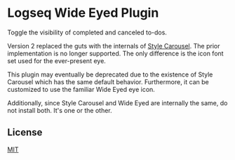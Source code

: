 # Logseq Wide Eyed Plugin

Toggle the visibility of completed and canceled to-dos.

Version 2 replaced the guts with the internals of [Style Carousel](https://github.com/mlanza/logseq-style-carousel).  The prior implementation is no longer supported.  The only difference is the icon font set used for the ever-present eye.

This plugin may eventually be deprecated due to the existence of Style Carousel which has the same default behavior.  Furthermore, it can be customized to use the familiar Wide Eyed eye icon.

Additionally, since Style Carousel and Wide Eyed are internally the same, do not install both.  It's one or the other.

## License
[MIT](./LICENSE.md)

